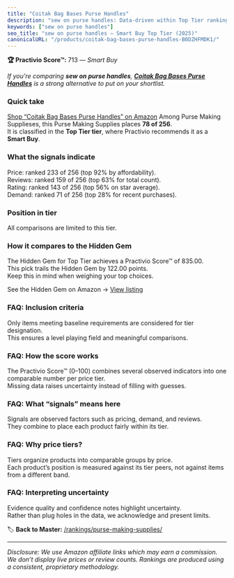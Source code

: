 ```yaml
---
title: "Coitak Bag Bases Purse Handles"
description: "sew on purse handles: Data-driven within Top Tier ranking using the Practivio Score™. Positioned by quality, value, demand, findability, momentum."
keywords: ["sew on purse handles"]
seo_title: "sew on purse handles — Smart Buy Top Tier (2025)"
canonicalURL: "/products/coitak-bag-bases-purse-handles-B0DZHFMDK1/"
---
```


**🏆 Practivio Score™:** 713 — _Smart Buy_


*If you're comparing **sew on purse handles**, **[Coitak Bag Bases Purse Handles](https://www.amazon.com/dp/B0DZHFMDK1?tag=practivio-20)** is a strong alternative to put on your shortlist.*
### Quick take
[Shop “Coitak Bag Bases Purse Handles” on Amazon](https://www.amazon.com/dp/B0DZHFMDK1?tag=practivio-20)
Among Purse Making Supplieses, this Purse Making Supplies places **78 of 256**.  
It is classified in the **Top Tier tier**, where Practivio recommends it as a **Smart Buy**.

### What the signals indicate
Price: ranked 233 of 256 (top 92% by affordability).  
Reviews: ranked 159 of 256 (top 63% for total count).  
Rating: ranked 143 of 256 (top 56% on star average).  
Demand: ranked 71 of 256 (top 28% for recent purchases).

### Position in tier
All comparisons are limited to this tier.

### How it compares to the Hidden Gem
The Hidden Gem for Top Tier achieves a Practivio Score™ of 835.00.  
This pick trails the Hidden Gem by 122.00 points.  
Keep this in mind when weighing your top choices.  

See the Hidden Gem on Amazon → [View listing](https://www.amazon.com/dp/B0D3TCD3W3?tag=practivio-20)

### FAQ: Inclusion criteria
Only items meeting baseline requirements are considered for tier designation.  
This ensures a level playing field and meaningful comparisons.

### FAQ: How the score works
The Practivio Score™ (0–100) combines several observed indicators into one comparable number per price tier.  
Missing data raises uncertainty instead of filling with guesses.

### FAQ: What “signals” means here
Signals are observed factors such as pricing, demand, and reviews.  
They combine to place each product fairly within its tier.

### FAQ: Why price tiers?
Tiers organize products into comparable groups by price.  
Each product’s position is measured against its tier peers, not against items from a different band.

### FAQ: Interpreting uncertainty
Evidence quality and confidence notes highlight uncertainty.  
Rather than plug holes in the data, we acknowledge and present limits.


🏷️ **Back to Master:** [/rankings/purse-making-supplies/](/rankings/purse-making-supplies/)

---
_Disclosure: We use Amazon affiliate links which may earn a commission. We don’t display live prices or review counts. Rankings are produced using a consistent, proprietary methodology._
